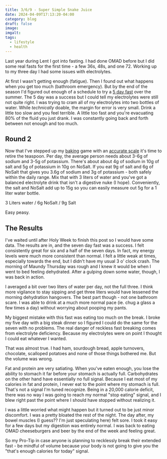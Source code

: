 ```yaml
---
title: 3/6/9 - Super Simple Snake Juice
date: 2024-04-09T17:13:20-04:00
category: blog
draft: false
image: 
imgalt: 
tags:
  - lifestyle
  - health
---
```

Last year during Lent I got into fasting.
I had done OMAD before but I did some real fasts for the first time - a few 36s, 48s, and one 72.
Working up to my three day I had some issues with electrolytes.
<!--more-->
At first I wasn't getting enough (fatigue).
Then I found out what happens when you get too much (bathroom emergency).
But by the end of the season I'd figured out enough of a schedule to try a [5 day fast](/blog/dont-eat-challenge.md) over the summer.
The 5 day was a success but I could tell my electrolytes were still not quite right.
I was trying to cram all of my electrolytes into two bottles of water.
While *technically* doable, the margin for error is very small.
Drink a little too slow and you feel terrible.
A little too fast and you're evacuating 80% of the fluid you just drank.
I was constantly going back and forth between not enough and too much.

## Round 2
Now that I've stepped up my [baking](/blog/steaming.md) game with an [accurate scale](https://www.kingarthurbaking.com/blog/2022/02/18/digital-kitchen-scale) it's time to retire the teaspoon.
Per day, the average person needs about 3-6g of sodium and 3-5g of potassium.
There's about about 4g of sodium in 10g of salt and 5g of potassium in 10g on NoSalt.
If you eat 9g of salt and 6g of NoSalt that gives you 3.6g of sodium and 3g of potassium - both safely within the daily range.
Mix that with 3 liters of water and you've got a balanced electrolyte drink that isn't a digestive nuke (I hope).
Conveniently, the salt and NoSalt add up to 15g so you can easily measure out 5g for a 1 liter water bottle.

3 Liters water / 6g NoSalt / 9g Salt

Easy peasy. 

## The Results
I've waited until after Holy Week to finish this post so I would have some data.
The results are in, and the seven day fast was a success.
I felt consistently great for six and a half of the seven days. 
In fact, my energy levels were much more consistent than normal.
I felt a little weak at times, especially towards the end, but I didn't have my usual 3 o' clock crash.
The morning of Maundy Thursday was rough and I knew it would be when I went to bed feeling dehydrated.
After a gulping down some water, though, I was back in action.

I averaged a bit over two liters of water per day, not the full three.
I think more vigilance to stay sipping and get three liters would have lessened the morning dehydration hangovers.
The best part though - not one bathroom scare.
I was able to drink at a much more normal pace (ie. chug a glass a few times a day) without worrying about pooping my pants.

My biggest mistake with this fast was eating too much on the break.
I broke my five day with a big steak dinner so I figured I could do the same for the seven with no problems.
The real danger of reckless fast breaking comes from electrolyte deficiency.
Because my electrolytes were on point I thought I could eat whatever I wanted.

That was almost true.
I had ham, sourdough bread, apple turnovers, chocolate, scalloped potatoes and none of those things bothered me. 
But the volume was wrong.

Fat and protein are very satiating.
When you've eaten enough, you lose the ability to stomach it far before your stomach is actually full.
Carbohydrates on the other hand have essentially no full signal.
Because I eat most of my calories in fat and protein, I never eat to the point where my stomach is full.
That's not a signal I'm tuned recognize.
Being in a 20,000 calorie deficit, there was no way I was going to reach my normal "stop eating" signal, and I blew right past the point where I should have stopped without realizing it.

I was a little worried what might happen but it turned out to be just minor discomfort.
I was a pretty bloated the rest of the night.
The day after, my bowel muscles (I guess?? I'm just speculating here) felt sore.
I took it easy for a few days but my digestion was entirely normal. 
I was back to eating OMAD cheeseburgers and beer by the end of the week and feeling great.

So my Pro-Tip in case anyone is planning to recklessly break their extended fast - be mindful of volume because your body is not going to give you the "that's enough calories for today" signal.

